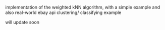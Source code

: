 implementation of the weighted kNN algorithm, with a simple example and also 
real-world ebay api clustering/ classifying example


will update soon
